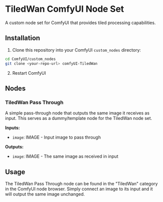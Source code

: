 # TiledWan ComfyUI Node Set

A custom node set for ComfyUI that provides tiled processing capabilities.

## Installation

1. Clone this repository into your ComfyUI `custom_nodes` directory:
```bash
cd ComfyUI/custom_nodes
git clone <your-repo-url> comfyUI-TiledWan
```

2. Restart ComfyUI

## Nodes

### TiledWan Pass Through
A simple pass-through node that outputs the same image it receives as input. This serves as a dummy/template node for the TiledWan node set.

**Inputs:**
- `image`: IMAGE - Input image to pass through

**Outputs:**
- `image`: IMAGE - The same image as received in input

## Usage

The TiledWan Pass Through node can be found in the "TiledWan" category in the ComfyUI node browser. Simply connect an image to its input and it will output the same image unchanged.